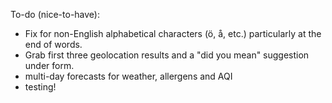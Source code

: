 To-do (nice-to-have):

- Fix for non-English alphabetical characters (ö, å, etc.) particularly at the 
end of words.
- Grab first three geolocation results and a "did you mean" suggestion under 
form.
- multi-day forecasts for weather, allergens and AQI
- testing!
